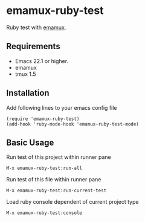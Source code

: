 emamux-ruby-test
==================
Ruby test with [emamux](https://github.com/syohex/emacs-emamux).


Requirements
------------
* Emacs 22.1 or higher.
* emamux
* tmux 1.5


Installation
------------
Add following lines to your emacs config file

    (require 'emamux-ruby-test)
    (add-hook 'ruby-mode-hook 'emamux-ruby-test-mode)


Basic Usage
-----------

Run test of this project within runner pane

    M-x emamux-ruby-test:run-all

Run test of this file within runner pane

    M-x emamux-ruby-test:run-current-test

Load ruby console dependent of current project type

    M-x emamux-ruby-test:console
